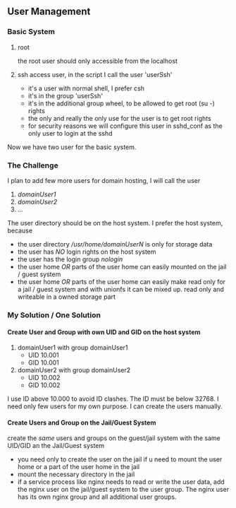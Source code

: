 ## User Management
### Basic System
1. root
   
   the root user should only accessible from the localhost
2. ssh access user, in the script I call the user 'userSsh'
   * it's a user with normal shell, I prefer csh 
   * it's in the group 'userSsh'
   * it's in the additional group wheel, to be allowed to get root (su -) rights
   * the only and really the only use for the user is to get root rights
   * for security reasons we will configure this user in sshd_conf as the only user to login at the sshd
   
Now we have two user for the basic system. 

### The Challenge
I plan to add few more users for domain hosting, I will call the user
   1. *domainUser1*
   2. *domainUser2*
   3. *...*
   
The user directory should be on the host system. I prefer the host system, because
   * the user directory */usr/home/domainUserN* is only for storage data
   * the user has *NO* login rights on the host system
   * the user has the login group *nologin*
   * the user home *OR* parts of the user home can easily mounted on the jail / guest system
   * the user home *OR* parts of the user home can easily make read only for a jail / guest system and with unionfs it can be mixed up. read only and writeable in a owned storage part
   
### My Solution / One Solution
#### Create User and Group with own UID and GID on the host system
  1. domainUser1 with group domainUser1
     * UID 10.001
     * GID 10.001
  2. domainUser2 with group domainUser2
     * UID 10.002
     * GID 10.002
     
I use ID above 10.000 to avoid ID clashes. The ID must be below 32768. I need only few users for my own purpose. I can create the users manually.

#### Create Users and Group on the Jail/Guest System
create the *same* users and groups on the guest/jail system with the same UID/GID an the Jail/Guest system
* you need only to create the user on the jail if u need to mount the user home or a part of the user home in the jail
* mount the necessary directory in the jail
* if a service process like nginx needs to read or write the user data, add the nginx user on the jail/guest system to the user group. The nginx user has its own nginx group and all additional user groups. 
     
